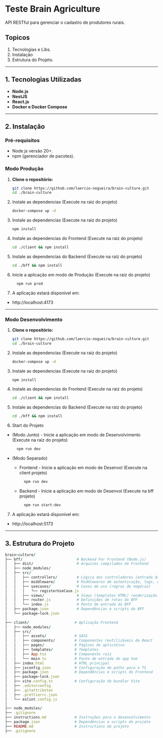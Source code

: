 # Teste Brain Agriculture

API RESTful para gerenciar o cadastro de produtores rurais.

## **Topicos**
1. Tecnologias e Libs.
2. Instalação
3. Estrutura do Projeto.

---

## **1. Tecnologias Utilizadas**
- **Node.js**
- **NestJS**
- **React.js**
- **Docker e Docker Compose**

---

## **2. Instalação**

### **Pré-requisitos**
- Node.js versão 20+.
- npm (gerenciador de pacotes).

### **Modo Produção**

1. **Clone o repositório:**
   ```bash
   git clone https://github.com/laercio-nogueira/brain-culture.git
   cd ./brain-culture
   ```
2. Instale as dependencias (Execute na raiz do projeto)
   ```bash
   docker-compose up -d
   ```

3. Instale as dependencias (Execute na raiz do projeto)
   ```bash
   npm install
   ```

4. Instale as dependencias do Frontend (Execute na raiz do projeto)
   ```bash
   cd ./client && npm install
    ```

5. Instale as dependencias do Backend (Execute na raiz do projeto)
    ```bash
    cd ./bff && npm install
    ```

6. Inicie a aplicação em modo de Produção (Execute na raiz do projeto)
    ```bash
      npm run prod
    ```

7. A aplicação estará disponível em:
  - http://localhost:4173

---

### **Modo Desenvolvimento**

1. **Clone o repositório:**
   ```bash
   git clone https://github.com/laercio-nogueira/brain-culture.git
   cd ./brain-culture
   ```

2. Instale as dependencias (Execute na raiz do projeto)
   ```bash
   docker-compose up -d
   ```

3. Instale as dependencias (Execute na raiz do projeto)
   ```bash
   npm install
   ```

4. Instale as dependencias do Frontend (Execute na raiz do projeto)
   ```bash
   cd ./client && npm install
    ```

5. Instale as dependencias do Backend (Execute na raiz do projeto)
    ```bash
    cd ./bff && npm install
    ```

6. Start do Projeto
- (Modo Junto) - Inicie a aplicação em modo de Desenvolvimento (Execute na raiz do projeto)
    ```bash
      npm run dev
    ```

- (Modo Separado) 
  - Frontend - Inicie a aplicação em modo de Desenvol (Execute na client projeto)
    ```bash
      npm run dev
    ```
  - Backend - Inicie a aplicação em modo de Desenvol (Execute na bff projeto)
    ```bash
      npm run start:dev
    ```


7. A aplicação estará disponível em:
  - http://localhost:5173

---

## **3. Estrutura do Projeto**
```ruby
brain-culture/
├── bff/                         # Backend For Frontend (Node.js)
│   ├── dist/                    # Arquivos compilados do Frontend
│   ├── node_modules/            
│   ├── src/                     
│   │   ├── controllers/         # Lógica dos controladores (entrada das requisições)
│   │   ├── middleware/          # Middlewares de autenticação, logs, etc.
│   │   ├── usecases/            # Casos de uso (regras de negócio)
│   │   │   └── registerUseCase.js
│   │   ├── views/               # Views (templates HTML) renderização de views
│   │   ├── router.js            # Definições de rotas do BFF
│   │   └── index.js             # Ponto de entrada do BFF
│   ├── package.json             # Dependências e scripts do BFF
│   └── package-lock.json
│
├── client/                     # Aplicação Frontend      
│   ├── node_modules/           
│   ├── src/                    
│   │   ├── assets/             # SASS
│   │   ├── components/         # Componentes reutilizáveis do React
│   │   ├── pages/              # Páginas do aplicativo
│   │   ├── templates/          # Templates              
│   │   ├── App.tsx             # Componente raiz
│   │   └── main.ts             # Ponto de entrada do app Vue
│   ├── index.html              # HTML principal
│   ├── jsconfig.json           # Configuração de paths para o TS
│   ├── package.json            # Dependências e scripts do Frontend
│   ├── package-lock.json
│   ├── vite.config.ts          # Configuração do bundler Vite
│   ├── .editorconfig
│   ├── .gitattributes
│   ├── .prettierrc.json
│   └── eslint.config.js
│
├── node_modules/               
├── .gitignore
├── instructions.md             # Instruções para o desenvolvimento
├── package.json                # Dependências e scripts do projeto
├── README.md                   # Instructions do projeto
├── .gitignore
```
